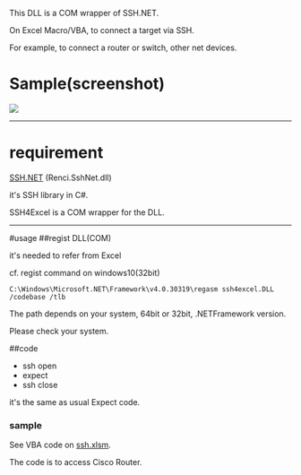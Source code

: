 This DLL is a COM wrapper of SSH.NET.

On Excel Macro/VBA, to connect a target via SSH.

For example, to connect a router or switch, other net devices.


# Sample(screenshot)

![](https://github.com/nori-nori/ssh4excel/example/ssh.gif)

***


# requirement
[SSH.NET](https://github.com/sshnet/SSH.NET) (Renci.SshNet.dll)

it's SSH library in C#.

SSH4Excel is a COM wrapper for the DLL.

***

#usage
##regist DLL(COM)

it's needed to refer from Excel


cf. regist command on windows10(32bit)

`C:\Windows\Microsoft.NET\Framework\v4.0.30319\regasm ssh4excel.DLL /codebase /tlb`

The path depends on your system, 64bit or 32bit, .NETFramework version.

Please check your system.


##code
- ssh open
- expect
- ssh close

it's the same as usual Expect code.


### sample
See VBA code on [ssh.xlsm](https://github.com/nori-nori/ssh4excel/example/ssh.xlsm).

The code is to access Cisco Router.



